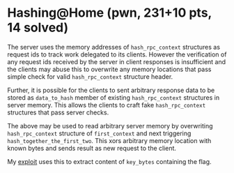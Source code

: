 # Hashing@Home (pwn, 231+10 pts, 14 solved)

The server uses the memory addresses of `hash_rpc_context` structures as request ids to track work delegated to its clients.
However the verification of any request ids received by the server in client responses is insufficient and the clients may abuse this to overwrite any memory locations that pass simple check for valid `hash_rpc_context` structure header.

Further, it is possible for the clients to sent arbitrary response data to be stored as `data_to_hash` member of existing `hash_rpc_context` structures in server memory.
This allows the clients to craft fake `hash_rpc_context` structures that pass server checks.

The above may be used to read arbitrary server memory by overwriting `hash_rpc_context` structure of `first_context` and next triggering `hash_together_the_first_two`.
This xors arbitrary memory location with known bytes and sends result as new request to the client.

My [exploit](exploit.py) uses this to extract content of `key_bytes` containing the flag.
